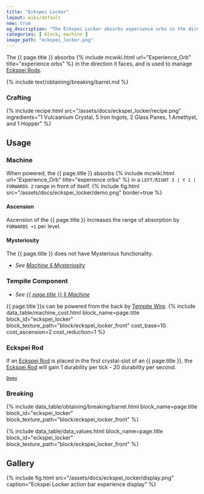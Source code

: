 ```yaml
---
title: "Eckspei Locker"
layout: wiki/default
new: true
og_description: "The Eckspei Locker absorbs experience orbs in the direction it faces, and is used to manage Eckspei Rods"
categories: [ block, machine ]
image_path: "eckspei_locker.png"
---
```


The {{ page.title }} absorbs {% include mcwiki.html url="Experience_Orb" title="experience orbs" %} in the direction it faces, and is used to manage [Eckspei Rods](/wiki/Eckspei_Rod).

<!-- Obtaining -->
<!-- Breaking -->
{% include text/obtaining/breaking/barrel.md %}

### Crafting
{% include recipe.html src="/assets/docs/eckspei_locker/recipe.png" ingredients="1 Vulcaanium Crystal, 5 Iron Ingots, 2 Glass Panes, 1 Amethyst, and 1 Hopper" %}

## Usage
### Machine
When powered, the {{ page.title }} absorbs {% include mcwiki.html url="Experience_Orb" title="experience orbs" %} in a `LEFT/RIGHT 3 | Y 1 | FORWARDS 2` range in front of itself.
{% include fig.html src="/assets/docs/eckspei_locker/demo.png" border=true %}
#### Ascension
Ascension of the {{ page.title }} increases the range of absorption by `FORWARDS +1` per level.
#### Mysteriosity
The {{ page.title }} does not have Mysterious functionality.
- *See [Machine § Mysteriosity](/wiki/Machine#mysteriosity)*

### Tempite Component
- *See [{{ page.title }} § Machine ](#machine)*

{{ page.title }}s can be powered from the back by [Tempite Wire](/wiki/Tempite_Wire).
{% include data_table/machine_cost.html block_name=page.title block_id="eckspei_locker" block_texture_path="block/eckspei_locker_front" cost_base=10 cost_ascension=2 cost_reduction=1 %}
### Eckspei Rod
If an [Eckspei Rod](/wiki/Eckspei_Rod) is placed in the first crystal-slot of an {{ page.title }}, the [Eckspei Rod](/wiki/Eckspei_Rod) will gain 1 durability per tick - 20 durability per second.

[`Demo`](https://youtu.be/dpjh2LFJU0E)

### Breaking
{% include data_table/obtaining/breaking/barrel.html block_name=page.title block_id="eckspei_locker" block_texture_path="block/eckspei_locker_front" %}

<!-- Data Values -->
<!-- ID -->
{% include data_table/data_values.html block_name=page.title block_id="eckspei_locker" block_texture_path="block/eckspei_locker_front" %}

## Gallery
{% include fig.html src="/assets/docs/eckspei_locker/display.png" caption="Eckspei Locker action bar experience display" %}
